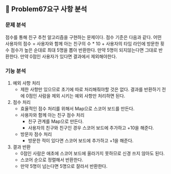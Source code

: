 ## 🚀 Problem67요구 사항 분석
### 문제 분석
점수를 통해 친구 추천 알고리즘을 구현하는 문제이다. 점수 기준은 다음과 같다.
어떤 사용자의 점수 = 사용자와 함께 아는 친구의 수 * 10 + 사용자의 타임 라인에 방문한 횟수
점수가 높은 순대로 최대 5명을 뽑아 반환한다. 만약 5명이 되지않는다면 그대로 반환한다.
만약 0점인 사용자가 있다면 결과에서 제외해야한다. 

### 기능 분석
1. 예외 사항 처리
    - 제한 사항만 있으므로 초기에 따로 처리해줘야할 것은 없다. 결과를 반환하기 전에 0점인 사람을 제외 시키는 예외 사항만 처리하면 된다.
2. 점수 처리
   - 효율적인 점수 처리를 위해서 Map으로 스코어 보드를 만든다.
   - 사용자와 함께 아는 친구 점수 처리
     - 친구 관계를 Map으로 만든다.
     - 사용자의 친구와 친구인 경우 스코어 보드에 추가하고 +10을 해준다.
   - 방문자 점수 처리
     - 방문한 적이 있다면 스코어 보드에 추가하고 +1을 해준다.
3. 결과 반환
   - 0점인 사람은 애초에 스코어 보드에 올라가지 못하므로 신경 쓰지 않아도 된다.
   - 스코어 순으로 정렬해서 반환한다.
   - 만약 5명이 넘는다면 5명으로 잘라서 반환한다.